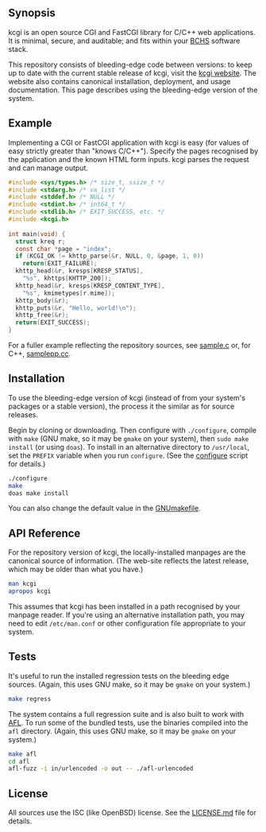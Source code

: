 ## Synopsis

kcgi is an open source CGI and FastCGI library for C/C++ web applications.
It is minimal, secure, and auditable; and fits within your
[BCHS](https://learnbchs.org) software stack.

This repository consists of bleeding-edge code between versions: to keep
up to date with the current stable release of kcgi, visit the [kcgi
website](https://kristaps.bsd.lv/kcgi).
The website also contains canonical installation, deployment, and usage
documentation.
This page describes using the bleeding-edge version of the system.

## Example

Implementing a CGI or FastCGI application with kcgi is easy (for values
of easy strictly greater than "knows C/C++").
Specify the pages recognised by the application and the known HTML form
inputs.
kcgi parses the request and can manage output.

```c
#include <sys/types.h> /* size_t, ssize_t */
#include <stdarg.h> /* va_list */
#include <stddef.h> /* NULL */
#include <stdint.h> /* int64_t */
#include <stdlib.h> /* EXIT_SUCCESS, etc. */
#include <kcgi.h>
 
int main(void) {
  struct kreq r;
  const char *page = "index";
  if (KCGI_OK != khttp_parse(&r, NULL, 0, &page, 1, 0))
	return(EXIT_FAILURE);
  khttp_head(&r, kresps[KRESP_STATUS],
	"%s", khttps[KHTTP_200]);
  khttp_head(&r, kresps[KRESP_CONTENT_TYPE], 
	"%s", kmimetypes[r.mime]);
  khttp_body(&r);
  khttp_puts(&r, "Hello, world!\n");
  khttp_free(&r);
  return(EXIT_SUCCESS);
}
```

For a fuller example reflecting the repository sources, see
[sample.c](https://github.com/kristapsdz/kcgi/blob/master/sample.c)
or, for C++,
[samplepp.cc](https://github.com/kristapsdz/kcgi/blob/master/samplepp.cc).

## Installation

To use the bleeding-edge version of kcgi (instead of from your system's
packages or a stable version), the process it the similar as for source
releases.

Begin by cloning or downloading.  Then configure with `./configure`,
compile with `make` (GNU make, so it may be `gmake` on your system),
then `sudo make install` (or using `doas`).  To install in an
alternative directory to `/usr/local`, set the `PREFIX` variable when
you run `configure`.  (See the
[configure](https://github.com/kristapsdz/kcgi/blob/master/configure)
script for details.)

```sh
./configure
make
doas make install
```

You can also change the default value in the
[GNUmakefile](https://github.com/kristapsdz/kcgi/blob/master/GNUmakefile).

## API Reference

For the repository version of kcgi, the locally-installed manpages are
the canonical source of information.  (The web-site reflects the latest
release, which may be older than what you have.)

```sh
man kcgi
apropos kcgi
```

This assumes that kcgi has been installed in a path recognised by your
manpage reader.
If you're using an alternative installation path, you may need to edit
`/etc/man.conf` or other configuration file appropriate to your system.

## Tests

It's useful to run the installed regression tests on the bleeding edge
sources.
(Again, this uses GNU make, so it may be `gmake` on your system.)

```sh
make regress
```

The system contains a full regression suite and is also built to work
with [AFL](http://lcamtuf.coredump.cx/afl/).
To run some of the bundled tests, use the binaries compiled into the
`afl` directory.
(Again, this uses GNU make, so it may be `gmake` on your system.)

```sh
make afl
cd afl
afl-fuzz -i in/urlencoded -o out -- ./afl-urlencoded
```

## License

All sources use the ISC (like OpenBSD) license.
See the [LICENSE.md](LICENSE.md) file for details.
